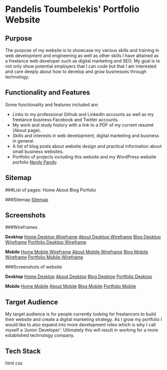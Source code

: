 # Pandelis Toumbelekis' Portfolio Website

## Purpose

The purpose of my website is to showcase my various skills and training in web development and engineering as well as other skills I have attained as a freelance web 
developer such as digital marketing and SEO. My goal is to not only show potential employers that I can code but that I am interested and care deeply about 
how to develop and grow businesses through technology.

## Functionality and Features

Some functionality and features included are:
- Links to my professional Github and LinkedIn accounts as well as my freelance business Facebook and Twitter accounts.
- My work and study history with a link to a PDF of my current resumé (About page).
- Skills and interests in web development, digital marketing and business in general.
- A list of blog posts about website design and practical information about small business websites.
- Portfolio of projects including this website and my WordPress website porfolio [Nerdy Pandy](https://nerdypandy.com.au).

## Sitemap

###List of pages:
Home
About
Blog
Porfolio

###Sitemap
[Sitemap](docs/sitemap.jpg)

## Screenshots

###Wireframes

**Desktop**
[Home Desktop Wireframe](docs/Home_desktop_wireframe.jpg)
[About Desktop Wireframe](docs/About_desktop_wireframe.jpg)
[Blog Desktop Wireframe](docs/Blog_desktop_wireframe.jpg)
[Portfolio Desktop Wireframe](docs/Portfolio_desktop_wireframe.jpg)

**Mobile**
[Home Mobile Wireframe](docs/Home_mobile_wireframe.jpg)
[About Mobile Wireframe](docs/About_mobile_wireframe.jpg)
[Blog Mobile Wireframe](docs/Blog_mobile_wireframe.jpg)
[Portfolio Mobile Wireframe](docs/Portfolio_mobile_wireframe.jpg)

###Screenshots of website

**Desktop**
[Home Desktop](docs/Home_desktop_screenshot.jpg)
[About Desktop](docs/Home_desktop_screenshot.jpg)
[Blog Desktop](docs/Home_desktop_screenshot.jpg)
[Portfolio Desktop](docs/Home_desktop_screenshot.jpg)

**Mobile**
[Home Mobile](docs/Home_mobile_screenshot.jpg)
[About Mobile](docs/About_mobile_screenshot.jpg)
[Blog Mobile](docs/Blog_mobile_screenshot.jpg)
[Portfolio Mobile](docs/Portfolio_mobile_screenshot.jpg)

## Target Audience

My target audience is for people currently looking for freelancers to build their website and create a digital marketing strategy. As I grow my portfolio I would like to 
also expand into more development roles which is why I call myself a 'Junior Developer'. Ultimately this will result in working for a more established technology company.

## Tech Stack
html
css
